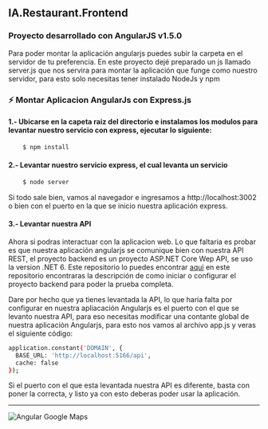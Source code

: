 ## IA.Restaurant.Frontend
### Proyecto desarrollado con AngularJS v1.5.0

Para poder montar la aplicación angularjs puedes subir la carpeta en el servidor de tu preferencia. En este proyecto dejé preparado un js llamado server.js que nos servira para montar la aplicación que funge como nuestro servidor, para esto solo necesitas tener instalado NodeJs y npm

### ⚡️ Montar Aplicacion AngularJs con Express.js
#### 1.- Ubicarse en la capeta raiz del directorio e instalamos los modulos para levantar nuestro servicio con express, ejecutar lo siguiente:
```sh
    $ npm install
```
#### 2.- Levantar nuestro servicio express, el cual levanta un servicio 
```sh
    $ node server
```

Si todo sale bien, vamos al navegador e ingresamos a http://localhost:3002 o bien con el puerto en la que se inicio nuestra aplicación express.

#### 3.- Levantar nuestra API 
Ahora si podras interactuar con la aplicacion web. Lo que faltaria es probar es que nuestra aplicación angularjs se comunique bien con nuestra API REST, el proyecto backend es un proyecto ASP.NET Core Wep API, se uso la version .NET 6. Este repositorio lo puedes encontrar [aqui](https://github.com/CayetanoHerreraLuisRicardo/IA.Restaurant.Backend) en este repositorio encontraras la descripción de como iniciar o configurar el proyecto backend para poder la prueba completa.

Dare por hecho que ya tienes levantada la API, lo que haria falta por configurar en nuestra apliacación Angularjs es el puerto con el que se levanto nuestra API, para eso necesitas modificar una contante global de nuestra aplicación Angularjs, para esto nos vamos al archivo app.js y veras el siguiente código:
```sh
application.constant('DOMAIN', {
  BASE_URL: 'http://localhost:5166/api',
  cache: false
});
```

Si el puerto con el que esta levantada nuestra API es diferente, basta con poner la correcta, y listo ya con esto deberas poder usar la aplicación.
****
![Angular Google Maps](https://github.com/CayetanoHerreraLuisRicardo/CayetanoHerreraLuisRicardo.github.io/blob/main/assets/images/image1.png)
